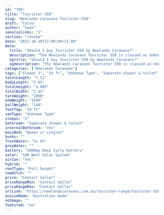 ```yaml
---
id: "786"
title: "Tourister 550"
slug: "Newlands-Caravans-Tourister-550"
draft: "false"
author: "Sean"
seealsolinks: "1"
section: "review"
date: "2022-10-10T22:00:09+11:00"
meta:
  title: "Should I buy Tourister 550 by Newlands Caravans?"
  description: "The Newlands Caravans Tourister 550 is classed as Unknown Type, and sleeps 2 people. It is Australian made and comes in at 19 ft. It generally has Separate shower & toilet."
  ogtitle: "Should I buy Tourister 550 by Newlands Caravans?"
  ogdescription: "The Newlands Caravans Tourister 550 is classed as Unknown Type, and sleeps 2 people. It is Australian made and comes in at 19 ft. It generally has Separate shower & toilet."
categories: ["Newlands Caravans"]
tags: ["Sleeps 2", "19 ft", "Unknown Type", "Separate shower & toilet", "Full height", "Price Unknown", "Australian made"]
totalLength: "7.51"
bodyLength: "5.65"
totalHeight: "3.005"
totalWidth: "2.45"
tareWeight: "2090"
atmWeight: "2590"
ballWeight: "140"
footTag: "19 ft"
vanType: "Unknown Type"
sleeps: "2"
bathroom: "Separate shower & toilet"
internalBathroom: "Yes"
mainBed: "Queen or singles"
bunks: ""
freshWater: "2x 95"
greyWater: ""
battery: "100Amp Deep Cycle battery"
solar: "180 Watt Solar System"
airCon: "Yes"
hybrid: ""
roofType: "Full height"
towHitch: ""
price: "Contact Seller"
priceRangeMin: "Contact Seller"
priceRangeMax: "Contact Seller"
urlLink: "https://newlandscaravans.com.au/tourister-range/tourister-550/"
aussieMade: "Australian made"
noImage: ""
featured: "no"
---
```

